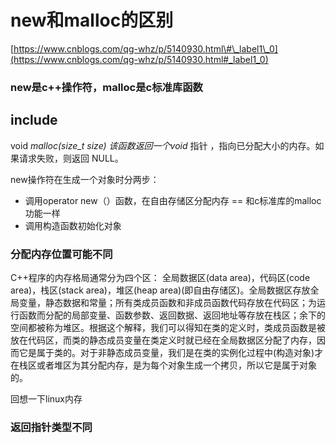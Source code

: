 # new和malloc的区别

[https://www.cnblogs.com/qg-whz/p/5140930.html\#\_label1\_0](https://www.cnblogs.com/qg-whz/p/5140930.html#_label1_0)

### new是c++操作符，malloc是c标准库函数

## include

void _malloc\(size\_t size\) 该函数返回一个void_ 指针 ，指向已分配大小的内存。如果请求失败，则返回 NULL。

new操作符在生成一个对象时分两步：

* 调用operator new（）函数，在自由存储区分配内存   ==  和c标准库的malloc功能一样
* 调用构造函数初始化对象

### 分配内存位置可能不同

C++程序的内存格局通常分为四个区： 全局数据区\(data area\)，代码区\(code area\)，栈区\(stack area\)，堆区\(heap area\)\(即自由存储区\)。全局数据区存放全局变量，静态数据和常量；所有类成员函数和非成员函数代码存放在代码区；为运行函数而分配的局部变量、函数参数、返回数据、返回地址等存放在栈区；余下的空间都被称为堆区。根据这个解释，我们可以得知在类的定义时，类成员函数是被放在代码区，而类的静态成员变量在类定义时就已经在全局数据区分配了内存，因而它是属于类的。对于非静态成员变量，我们是在类的实例化过程中\(构造对象\)才在栈区或者堆区为其分配内存，是为每个对象生成一个拷贝，所以它是属于对象的。

回想一下linux内存

### 返回指针类型不同

